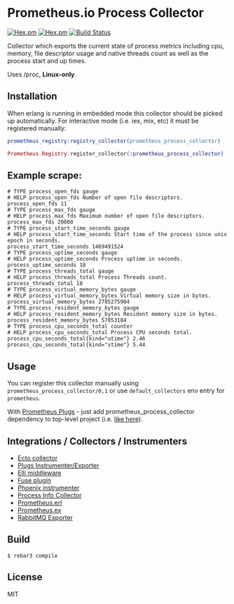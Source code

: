 # Prometheus.io Process Collector
[![Hex.pm](https://img.shields.io/hexpm/v//prometheus_process_collector.svg?maxAge=2592000)](https://hex.pm/packages/prometheus_process_collector)
[![Hex.pm](https://img.shields.io/hexpm/dt/prometheus_process_collector.svg?maxAge=2592000)](https://hex.pm/packages/prometheus_process_collector)
[![Build Status](https://travis-ci.org/deadtrickster/prometheus_process_collector.svg?branch=master)](https://travis-ci.org/deadtrickster/prometheus_process_collector.erl)

Collector which exports the current state of process metrics including cpu, memory, file descriptor usage and native threads count as well as the process start and up times.

Uses /proc, **Linux-only**.

## Installation

When erlang is running in embedded mode this collector should be picked up automatically. For interactive
mode (i.e. iex, mix, etc) it must be registered manually:

```erlang
prometheus_registry:registry_collector(prometheus_process_collector)
```

```elixir
Prometheus.Registry.register_collector(:prometheus_process_collector)
```

## Example scrape:

```
# TYPE process_open_fds gauge
# HELP process_open_fds Number of open file descriptors.
process_open_fds 11
# TYPE process_max_fds gauge
# HELP process_max_fds Maximum number of open file descriptors.
process_max_fds 20000
# TYPE process_start_time_seconds gauge
# HELP process_start_time_seconds Start time of the process since unix epoch in seconds.
process_start_time_seconds 1469491524
# TYPE process_uptime_seconds gauge
# HELP process_uptime_seconds Process uptime in seconds.
process_uptime_seconds 18
# TYPE process_threads_total gauge
# HELP process_threads_total Process Threads count.
process_threads_total 18
# TYPE process_virtual_memory_bytes gauge
# HELP process_virtual_memory_bytes Virtual memory size in bytes.
process_virtual_memory_bytes 2785275904
# TYPE process_resident_memory_bytes gauge
# HELP process_resident_memory_bytes Resident memory size in bytes.
process_resident_memory_bytes 57053184
# TYPE process_cpu_seconds_total counter
# HELP process_cpu_seconds_total Process CPU seconds total.
process_cpu_seconds_total{kind="utime"} 2.46
process_cpu_seconds_total{kind="stime"} 5.44
```

Usage
-----

You can register this collector manually using `prometheus_process_collector/0,1` or use `default_collectors` env entry for `prometheus`.

With [Prometheus Plugs](https://github.com/deadtrickster/prometheus-plugs) - just add prometheus_process_collector dependency to top-level project (i.e. [like here](https://github.com/deadtrickster/prometheus-plugs-example/edit/master/mix.exs)).

## Integrations / Collectors / Instrumenters
 - [Ecto collector](https://github.com/deadtrickster/prometheus-ecto)
 - [Plugs Instrumenter/Exporter](https://github.com/deadtrickster/prometheus-plugs)
 - [Elli middleware](https://github.com/elli-lib/elli_prometheus)
 - [Fuse plugin](https://github.com/jlouis/fuse#fuse_stats_prometheus)
 - [Phoenix instrumenter](https://github.com/deadtrickster/prometheus-phoenix)
 - [Process Info Collector](https://github.com/deadtrickster/prometheus_process_collector.erl)
 - [Prometheus.erl](https://github.com/deadtrickster/prometheus.erl)
 - [Prometheus.ex](https://github.com/deadtrickster/prometheus.ex)
 - [RabbitMQ Exporter](https://github.com/deadtrickster/prometheus_rabbitmq_exporter)

Build
-----

    $ rebar3 compile

License
-----

MIT
